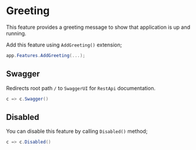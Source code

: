 # Greeting

This feature provides a greeting message to show that application is up and
running.

Add this feature using `AddGreeting()` extension;

```csharp
app.Features.AddGreeting(...);
```

## Swagger

Redirects root path `/` to `SwaggerUI` for `RestApi` documentation.

```csharp
c => c.Swagger()
```

## Disabled

You can disable this feature by calling `Disabled()` method;

```csharp
c => c.Disabled()
```
